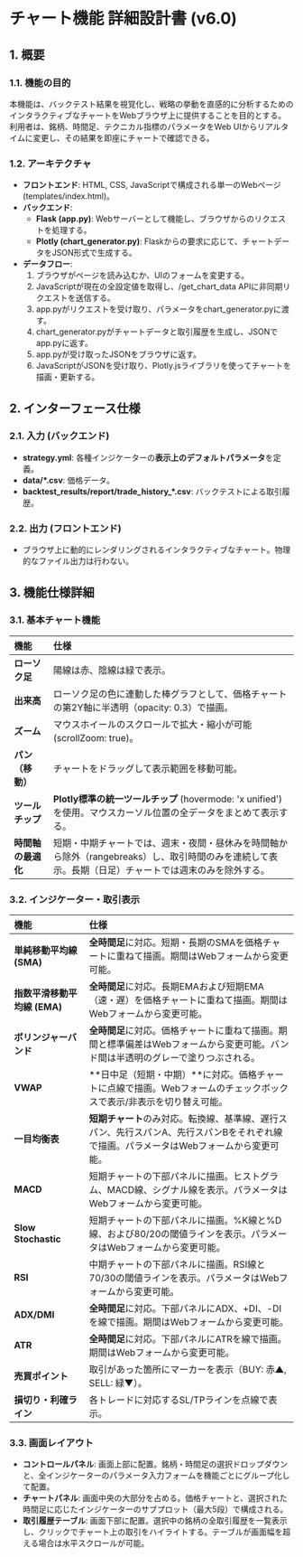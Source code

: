 # **チャート機能 詳細設計書 (v6.0)**

## **1\. 概要**

### **1.1. 機能の目的**

本機能は、バックテスト結果を視覚化し、戦略の挙動を直感的に分析するためのインタラクティブなチャートをWebブラウザ上に提供することを目的とする。利用者は、銘柄、時間足、テクニカル指標のパラメータをWeb UIからリアルタイムに変更し、その結果を即座にチャートで確認できる。

### **1.2. アーキテクチャ**

* **フロントエンド**: HTML, CSS, JavaScriptで構成される単一のWebページ (templates/index.html)。  
* **バックエンド**:  
  * **Flask (app.py)**: Webサーバーとして機能し、ブラウザからのリクエストを処理する。  
  * **Plotly (chart\_generator.py)**: Flaskからの要求に応じて、チャートデータをJSON形式で生成する。  
* **データフロー**:  
  1. ブラウザがページを読み込むか、UIのフォームを変更する。  
  2. JavaScriptが現在の全設定値を取得し、/get\_chart\_data APIに非同期リクエストを送信する。  
  3. app.pyがリクエストを受け取り、パラメータをchart\_generator.pyに渡す。  
  4. chart\_generator.pyがチャートデータと取引履歴を生成し、JSONでapp.pyに返す。  
  5. app.pyが受け取ったJSONをブラウザに返す。  
  6. JavaScriptがJSONを受け取り、Plotly.jsライブラリを使ってチャートを描画・更新する。

## **2\. インターフェース仕様**

### **2.1. 入力 (バックエンド)**

* **strategy.yml**: 各種インジケーターの**表示上のデフォルトパラメータ**を定義。  
* **data/\*.csv**: 価格データ。  
* **backtest\_results/report/trade\_history\_\*.csv**: バックテストによる取引履歴。

### **2.2. 出力 (フロントエンド)**

* ブラウザ上に動的にレンダリングされるインタラクティブなチャート。物理的なファイル出力は行わない。

## **3\. 機能仕様詳細**

### **3.1. 基本チャート機能**

| 機能 | 仕様 |
| :---- | :---- |
| **ローソク足** | 陽線は赤、陰線は緑で表示。 |
| **出来高** | ローソク足の色に連動した棒グラフとして、価格チャートの第2Y軸に半透明（opacity: 0.3）で描画。 |
| **ズーム** | マウスホイールのスクロールで拡大・縮小が可能 (scrollZoom: true)。 |
| **パン（移動）** | チャートをドラッグして表示範囲を移動可能。 |
| **ツールチップ** | **Plotly標準の統一ツールチップ** (hovermode: 'x unified') を使用。マウスカーソル位置の全データをまとめて表示する。 |
| **時間軸の最適化** | 短期・中期チャートでは、週末・夜間・昼休みを時間軸から除外（rangebreaks）し、取引時間のみを連続して表示。長期（日足）チャートでは週末のみを除外する。 |

### **3.2. インジケーター・取引表示**

| 機能 | 仕様 |
| :---- | :---- |
| **単純移動平均線 (SMA)** | **全時間足**に対応。短期・長期のSMAを価格チャートに重ねて描画。期間はWebフォームから変更可能。 |
| **指数平滑移動平均線 (EMA)** | **全時間足**に対応。長期EMAおよび短期EMA（速・遅）を価格チャートに重ねて描画。期間はWebフォームから変更可能。 |
| **ボリンジャーバンド** | **全時間足**に対応。価格チャートに重ねて描画。期間と標準偏差はWebフォームから変更可能。バンド間は半透明のグレーで塗りつぶされる。 |
| **VWAP** | \*\*日中足（短期・中期）\*\*に対応。価格チャートに点線で描画。Webフォームのチェックボックスで表示/非表示を切り替え可能。 |
| **一目均衡表** | **短期チャート**のみ対応。転換線、基準線、遅行スパン、先行スパンA、先行スパンBをそれぞれ線で描画。パラメータはWebフォームから変更可能。 |
| **MACD** | 短期チャートの下部パネルに描画。ヒストグラム、MACD線、シグナル線を表示。パラメータはWebフォームから変更可能。 |
| **Slow Stochastic** | 短期チャートの下部パネルに描画。%K線と%D線、および80/20の閾値ラインを表示。パラメータはWebフォームから変更可能。 |
| **RSI** | 中期チャートの下部パネルに描画。RSI線と70/30の閾値ラインを表示。パラメータはWebフォームから変更可能。 |
| **ADX/DMI** | **全時間足**に対応。下部パネルにADX、+DI、-DIを線で描画。期間はWebフォームから変更可能。 |
| **ATR** | **全時間足**に対応。下部パネルにATRを線で描画。期間はWebフォームから変更可能。 |
| **売買ポイント** | 取引があった箇所にマーカーを表示（BUY: 赤▲, SELL: 緑▼）。 |
| **損切り・利確ライン** | 各トレードに対応するSL/TPラインを点線で表示。 |

### **3.3. 画面レイアウト**

* **コントロールパネル**: 画面上部に配置。銘柄・時間足の選択ドロップダウンと、全インジケーターのパラメータ入力フォームを機能ごとにグループ化して配置。  
* **チャートパネル**: 画面中央の大部分を占める。価格チャートと、選択された時間足に応じたインジケーターのサブプロット（最大5段）で構成される。  
* **取引履歴テーブル**: 画面下部に配置。選択中の銘柄の全取引履歴を一覧表示し、クリックでチャート上の取引をハイライトする。テーブルが画面幅を超える場合は水平スクロールが可能。